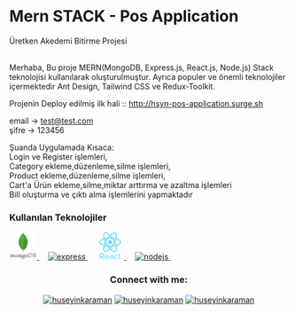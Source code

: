 # Mern STACK - Pos Application
Üretken Akedemi Bitirme Projesi

<br/>
Merhaba, Bu proje MERN(MongoDB, Express.js, React.js, Node.js) Stack teknolojisi kullanılarak oluşturulmuştur. 
Ayrıca populer ve önemli teknolojiler içermektedir Ant Design, Tailwind CSS ve Redux-Toolkit.
<br/>

Projenin Deploy edilmiş ilk hali ::
http://hsyn-pos-application.surge.sh


email -> test@test.com <br/>
şifre -> 123456 <br/>

Şuanda  Uygulamada Kısaca: <br/>
Login ve Register işlemleri, <br/>
Category ekleme,düzenleme,silme işlemleri,  <br/>
Product ekleme,düzenleme,silme  işlemleri, <br/>
Cart'a Ürün ekleme,silme,miktar arttırma ve azaltma  işlemleri<br/>
Bill oluşturma ve çıktı alma  işlemlerini yapmaktadır<br/>


<h3 align="left">Kullanılan Teknolojiler</h3>
<p align="left"> 
    <a href="https://www.mongodb.com/" target="_blank" rel="noreferrer"> <img src="https://raw.githubusercontent.com/devicons/devicon/master/icons/mongodb/mongodb-original-wordmark.svg" alt="mongodb" width="50" height="50"/> </a> &nbsp;&nbsp;&nbsp;
<a href="" target="_blank" rel="noreferrer"> <img src="https://w7.pngwing.com/pngs/925/447/png-transparent-express-js-node-js-javascript-mongodb-node-js-text-trademark-logo.png" alt="express" width="50" height="50"/> </a> &nbsp;&nbsp;&nbsp;
 <a href="https://reactjs.org/" target="_blank" rel="noreferrer"> <img src="https://raw.githubusercontent.com/devicons/devicon/master/icons/react/react-original-wordmark.svg" alt="react" width="50" height="50"/> </a> &nbsp;&nbsp;&nbsp;
<a href="https://nodejs.org/en" target="_blank" rel="noreferrer"> <img src="https://www.svgrepo.com/show/303360/nodejs-logo.svg" alt="nodejs" width="50" height="50"/> </a> &nbsp;&nbsp;&nbsp;
 </p>
 
 
 <h3 align="center">Connect with me:</h3>
<p align="center">
<a href="https://linkedin.com/in/huseyinkaraman" target="blank"><img align="center" src="https://raw.githubusercontent.com/rahuldkjain/github-profile-readme-generator/master/src/images/icons/Social/linked-in-alt.svg" alt="huseyinkaraman" height="30" width="40" /></a>
<a href="https://codesandbox.com/huseyinkaraman" target="blank"><img align="center" src="https://raw.githubusercontent.com/rahuldkjain/github-profile-readme-generator/master/src/images/icons/Social/codesandbox.svg" alt="huseyinkaraman" height="30" width="40" /></a>
<a href="https://www.hackerrank.com/huseyinkaraman" target="blank"><img align="center" src="https://raw.githubusercontent.com/rahuldkjain/github-profile-readme-generator/master/src/images/icons/Social/hackerrank.svg" alt="huseyinkaraman" height="30" width="40" /></a>
</p>
